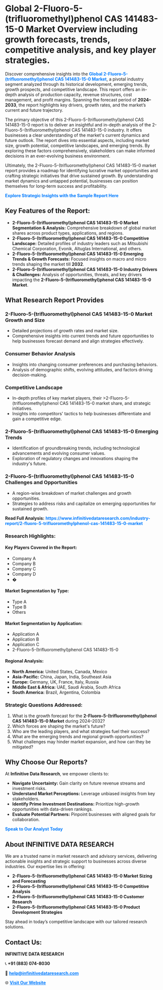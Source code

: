 <h1>Global 2-Fluoro-5-(trifluoromethyl)phenol CAS 141483-15-0 Market Overview including growth forecasts, trends, competitive analysis, and key player strategies.</h1>
<p>
Discover comprehensive insights into the 
<a href="https://www.infinitivedataresearch.com/industry-report/2-fluoro-5-trifluoromethylphenol-cas-141483-15-0-market" rel="dofollow" style="color: #007BFF; text-decoration: none;"><strong>Global 2-Fluoro-5-(trifluoromethyl)phenol CAS 141483-15-0 Market</strong></a>, a pivotal industry segment analyzed through its historical development, emerging trends, growth prospects, and competitive landscape. This report offers an in-depth analysis of production capacity, revenue structures, cost management, and profit margins. Spanning the forecast period of <strong>2024–2033</strong>, the report highlights key drivers, growth rates, and the market’s current and future trajectory.
</p>
<p>
The primary objective of this 2-Fluoro-5-(trifluoromethyl)phenol CAS 141483-15-0 report is to deliver an insightful and in-depth analysis of the 2-Fluoro-5-(trifluoromethyl)phenol CAS 141483-15-0 industry. It offers businesses a clear understanding of the market's current dynamics and future outlook. The report dives into essential aspects, including market size, growth potential, competitive landscapes, and emerging trends. By exploring these factors comprehensively, stakeholders can make informed decisions in an ever-evolving business environment.
</p>
<p>
Ultimately, the 2-Fluoro-5-(trifluoromethyl)phenol CAS 141483-15-0 market report provides a roadmap for identifying lucrative market opportunities and crafting strategic initiatives that drive sustained growth. By understanding market dynamics and untapped potential, businesses can position themselves for long-term success and profitability.
</p>
<p>
<a href="https://www.infinitivedataresearch.com/request-sample/reportId=102817" style="color: #007BFF; text-decoration: none;"><strong>Explore Strategic Insights with the Sample Report Here</strong></a>
</p>

<h2>Key Features of the Report:</h2>
<ul>
<li><strong>2-Fluoro-5-(trifluoromethyl)phenol CAS 141483-15-0 Market Segmentation & Analysis:</strong> Comprehensive breakdown of global market shares across product types, applications, and regions.</li>
<li><strong>2-Fluoro-5-(trifluoromethyl)phenol CAS 141483-15-0 Competitive Landscape:</strong> Detailed profiles of industry leaders such as Mitsubishi Chemical Corporation, Evonik, Altuglas International, and others.</li>
<li><strong>2-Fluoro-5-(trifluoromethyl)phenol CAS 141483-15-0 Emerging Trends & Growth Forecasts:</strong> Focused insights on macro and micro trends shaping the market till <strong>2032</strong>.</li>
<li><strong>2-Fluoro-5-(trifluoromethyl)phenol CAS 141483-15-0 Industry Drivers & Challenges:</strong> Analysis of opportunities, threats, and key drivers impacting the <strong>2-Fluoro-5-(trifluoromethyl)phenol CAS 141483-15-0 Market</strong>.</li>
</ul>

<h2>What Research Report Provides</h2>
<h3>2-Fluoro-5-(trifluoromethyl)phenol CAS 141483-15-0 Market Growth and Size</h3>
<ul>
<li>Detailed projections of growth rates and market size.</li>
<li>Comprehensive insights into current trends and future opportunities to help businesses forecast demand and align strategies effectively.</li>
</ul>

<h3>Consumer Behavior Analysis</h3>
<ul>
<li>Insights into changing consumer preferences and purchasing behaviors.</li>
<li>Analysis of demographic shifts, evolving attitudes, and factors driving decision-making.</li>
</ul>

<h3>Competitive Landscape</h3>
<ul>
<li>In-depth profiles of key market players, their >2-Fluoro-5-(trifluoromethyl)phenol CAS 141483-15-0 market share, and strategic initiatives.</li>
<li>Insights into competitors' tactics to help businesses differentiate and gain a competitive edge.</li>
</ul>

<h3>2-Fluoro-5-(trifluoromethyl)phenol CAS 141483-15-0 Emerging Trends</h3>
<ul>
<li>Identification of groundbreaking trends, including technological advancements and evolving consumer values.</li>
<li>Exploration of regulatory changes and innovations shaping the industry's future.</li>
</ul>

<h3>2-Fluoro-5-(trifluoromethyl)phenol CAS 141483-15-0 Challenges and Opportunities</h3>
<ul>
<li>A region-wise breakdown of market challenges and growth opportunities.</li>
<li>Strategies to address risks and capitalize on emerging opportunities for sustained growth.</li>
</ul>
<p><strong>Read Full Analysis:</strong> <a href="https://www.infinitivedataresearch.com/industry-report/2-fluoro-5-trifluoromethylphenol-cas-141483-15-0-market" rel="dofollow" style="color: #007BFF; text-decoration: none;"><strong>https://www.infinitivedataresearch.com/industry-report/2-fluoro-5-trifluoromethylphenol-cas-141483-15-0-market</strong></a></p>
<h3>Research Highlights:</h3>
<h4>Key Players Covered in the Report:</h4>
<ul><li>Company A</li><li>Company B</li><li>Company C</li><li>Company D</li><li>�</li></ul>
<h4>Market Segmentation by Type:</h4>
<ul><li>Type A</li><li>Type B</li><li>Others</li></ul>
<h4>Market Segmentation by Application:</h4>
<ul><li>Application A</li><li>Application B</li><li>Application C</li><li>2-Fluoro-5-(trifluoromethyl)phenol CAS 141483-15-0</li></ul>

<h4>Regional Analysis:</h4>
<ul>
<li><strong>North America:</strong> United States, Canada, Mexico</li>
<li><strong>Asia-Pacific:</strong> China, Japan, India, Southeast Asia</li>
<li><strong>Europe:</strong> Germany, UK, France, Italy, Russia</li>
<li><strong>Middle East & Africa:</strong> UAE, Saudi Arabia, South Africa</li>
<li><strong>South America:</strong> Brazil, Argentina, Colombia</li>
</ul>

<h3>Strategic Questions Addressed:</h3>
<ol>
<li>What is the growth forecast for the <strong>2-Fluoro-5-(trifluoromethyl)phenol CAS 141483-15-0 Market</strong> during 2024–2032?</li>
<li>Which forces are shaping the market's future?</li>
<li>Who are the leading players, and what strategies fuel their success?</li>
<li>What are the emerging trends and regional growth opportunities?</li>
<li>What challenges may hinder market expansion, and how can they be mitigated?</li>
</ol>

<h2>Why Choose Our Reports?</h2>
<p>At <strong>Infinitive Data Research</strong>, we empower clients to:</p>
<ul>
<li><strong>Navigate Uncertainty:</strong> Gain clarity on future revenue streams and investment risks.</li>
<li><strong>Understand Market Perceptions:</strong> Leverage unbiased insights from key stakeholders.</li>
<li><strong>Identify Prime Investment Destinations:</strong> Prioritize high-growth opportunities with data-driven rankings.</li>
<li><strong>Evaluate Potential Partners:</strong> Pinpoint businesses with aligned goals for collaboration.</li>
</ul>
<p><a href="https://www.infinitivedataresearch.com/industry-report/2-fluoro-5-trifluoromethylphenol-cas-141483-15-0-market" rel="dofollow" style="color: #007BFF; text-decoration: none;"><strong>Speak to Our Analyst Today</strong></a></p>

<h2>About INFINITIVE DATA RESEARCH</h2>
<p>We are a trusted name in market research and advisory services, delivering actionable insights and strategic support to businesses across diverse industries. Our expertise lies in offering:</p>
<ul>
<li><strong>2-Fluoro-5-(trifluoromethyl)phenol CAS 141483-15-0 Market Sizing and Forecasting</strong></li>
<li><strong>2-Fluoro-5-(trifluoromethyl)phenol CAS 141483-15-0 Competitive Analysis</strong></li>
<li><strong>2-Fluoro-5-(trifluoromethyl)phenol CAS 141483-15-0 Customer Research</strong></li>
<li><strong>2-Fluoro-5-(trifluoromethyl)phenol CAS 141483-15-0 Product Development Strategies</strong></li>
</ul>
<p>Stay ahead in today’s competitive landscape with our tailored research solutions.</p>

<h2>Contact Us:</h2>
<p><strong>INFINITIVE DATA RESEARCH</strong></p>
<p>📞 <strong>+91 (883) 074-8030</strong></p>
<p>📧 <strong><a href="mailto:help@infinitivedataresearch.com" style="color: #007BFF;">help@infinitivedataresearch.com</a></strong></p>
<p>🌐 <strong><a href="https://www.infinitivedataresearch.com" rel="dofollow" style="color: #007BFF;">Visit Our Website</a></strong></p>